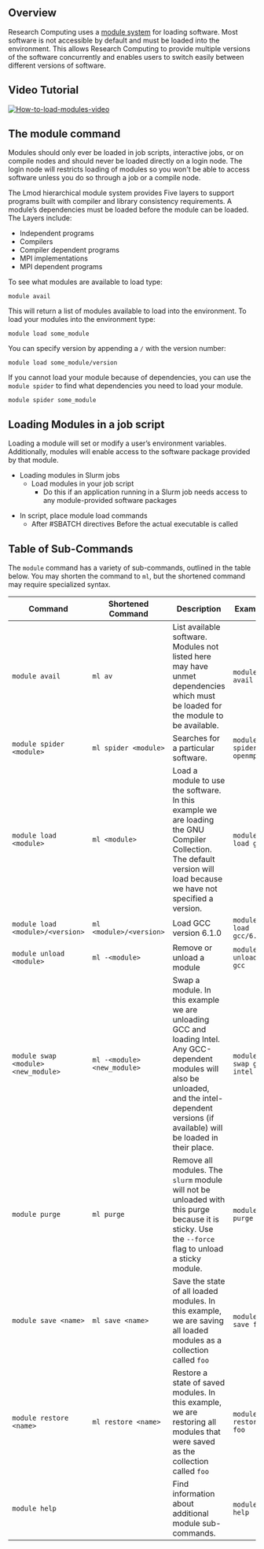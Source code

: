 ## Overview

Research Computing uses a [module system](##Using-Modules-on-RC-Systems) for loading software. Most software is not accessible by default and must be loaded into the environment. This allows Research Computing to provide multiple versions of the software concurrently and enables users to switch easily between different versions of software.  

## Video Tutorial

[![How-to-load-modules-video](https://raw.githubusercontent.com/ResearchComputing/Research-Computing-User-Tutorials/master/Loading-Modules/videopreview.j.jpg)](https://youtu.be/csgl4czhD_k)

## The module command

Modules should only ever be loaded in job scripts, interactive jobs, or on compile nodes and should never be loaded directly on a login node. The login node will restricts loading of modules so you won't be able to access software unless you do so through a job or a compile node.

The Lmod hierarchical module system provides Five layers to support programs built with compiler and library consistency requirements. A module’s dependencies must be loaded before the module can be loaded.
The Layers include:
+ Independent programs
+ Compilers
+ Compiler dependent programs
+ MPI implementations
+ MPI dependent programs 

To see what modules are available to load type:
```
module avail
```
This will return a list of modules available to load into the environment.
To load your modules into the environment type:
```
module load some_module
```
You can specify version by appending a `/` with the version number:
```
module load some_module/version
```
If you cannot load your module because of dependencies, you can use the `module spider` to find what dependencies you need to load your module.
```
module spider some_module
```

## Loading Modules in a job script

Loading a module will set or modify a user’s environment variables. Additionally, modules will enable access to the software package provided by that module.

- Loading modules in Slurm jobs
    + Load modules in your job script
         * Do this if an application running in a Slurm job needs access to any module-provided software packages
+ In script, place module load commands
    * After #SBATCH directives
      Before the actual executable is called

## Table of Sub-Commands
The `module` command has a variety of sub-commands, outlined in the table below. You may shorten the command to `ml`, but the shortened command may require specialized syntax.

Command                 | Shortened Command            | Description  | Example |
----------------------- | ---------------------------- | ------------ | --------|
`module avail`          | `ml av`                      | List available software. Modules not listed here may have unmet dependencies which must be loaded for the module to be available. | `module avail`
`module spider <module>`| `ml spider <module>`         | Searches for a particular software. | `module spider openmpi`
`module load <module>`  | `ml <module>`                | Load a module to use the software. In this example we are loading the GNU Compiler Collection. The default version will load because we have not specified a version. | `module load gcc`
`module load <module>/<version>` | `ml <module>/<version>`      | Load GCC version 6.1.0 | `module load gcc/6.1.0`
`module unload <module>`     | `ml -<module>`               | Remove or unload a module | `module unload gcc`
`module swap <module> <new_module>` | `ml -<module> <new_module>`  | Swap a module. In this example we are unloading GCC and loading Intel. Any GCC-dependent modules will also be unloaded, and the intel-dependent versions (if available) will be loaded in their place. | `module swap gcc intel`
`module purge`          | `ml purge`                   | Remove all modules. The `slurm` module will not be unloaded with this purge because it is sticky. Use the `--force` flag to unload a sticky module. | `module purge`
`module save <name>`       | `ml save <name>`            | Save the state of all loaded modules. In this example, we are saving all loaded modules as a collection called `foo` | `module save foo`
`module restore <name>`    | `ml restore <name>`  | Restore a state of saved modules. In this example, we are restoring all modules that were saved as the collection called `foo` | `module restore foo`
`module help`           |                   | Find information about additional module sub-commands. | `module help`
